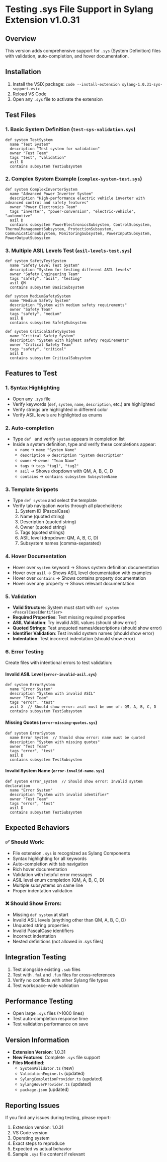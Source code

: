 # Testing .sys File Support in Sylang Extension v1.0.31

## Overview
This version adds comprehensive support for `.sys` (System Definition) files with validation, auto-completion, and hover documentation.

## Installation
1. Install the VSIX package: `code --install-extension sylang-1.0.31-sys-support.vsix`
2. Reload VS Code
3. Open any `.sys` file to activate the extension

## Test Files

### 1. Basic System Definition (`test-sys-validation.sys`)
```sylang
def system TestSystem
  name "Test System"
  description "Test system for validation"
  owner "Test Team"
  tags "test", "validation"
  asil D
  contains subsystem TestSubsystem
```

### 2. Complex System Example (`complex-system-test.sys`)
```sylang
def system ComplexInverterSystem
  name "Advanced Power Inverter System"
  description "High-performance electric vehicle inverter with advanced control and safety features"
  owner "Power Electronics Team"
  tags "inverter", "power-conversion", "electric-vehicle", "automotive"
  asil D
  contains subsystem PowerElectronicsSubsystem, ControlSubsystem, ThermalManagementSubsystem, ProtectionSubsystem, CommunicationSubsystem, MonitoringSubsystem, PowerInputSubsystem, PowerOutputSubsystem
```

### 3. Multiple ASIL Levels Test (`asil-levels-test.sys`)
```sylang
def system SafetyTestSystem
  name "Safety Level Test System"
  description "System for testing different ASIL levels"
  owner "Safety Engineering Team"
  tags "safety", "asil", "testing"
  asil QM
  contains subsystem BasicSubsystem

def system MediumSafetySystem
  name "Medium Safety System"
  description "System with medium safety requirements"
  owner "Safety Team"
  tags "safety", "medium"
  asil B
  contains subsystem SafetySubsystem

def system CriticalSafetySystem
  name "Critical Safety System"
  description "System with highest safety requirements"
  owner "Critical Safety Team"
  tags "safety", "critical"
  asil D
  contains subsystem CriticalSubsystem
```

## Features to Test

### 1. **Syntax Highlighting**
- Open any `.sys` file
- Verify keywords (`def`, `system`, `name`, `description`, etc.) are highlighted
- Verify strings are highlighted in different color
- Verify ASIL levels are highlighted as enums

### 2. **Auto-completion**
- Type `def ` and verify `system` appears in completion list
- Inside a system definition, type and verify these completions appear:
  - `name` → `name "System Name"`
  - `description` → `description "System description"`
  - `owner` → `owner "Team Name"`
  - `tags` → `tags "tag1", "tag2"`
  - `asil` → Shows dropdown with QM, A, B, C, D
  - `contains` → `contains subsystem SubsystemName`

### 3. **Template Snippets**
- Type `def system` and select the template
- Verify tab navigation works through all placeholders:
  1. System ID (PascalCase)
  2. Name (quoted string)
  3. Description (quoted string)
  4. Owner (quoted string)
  5. Tags (quoted strings)
  6. ASIL level (dropdown: QM, A, B, C, D)
  7. Subsystem names (comma-separated)

### 4. **Hover Documentation**
- Hover over `system` keyword → Shows system definition documentation
- Hover over `asil` → Shows ASIL level documentation with examples
- Hover over `contains` → Shows contains property documentation
- Hover over any property → Shows relevant documentation

### 5. **Validation**
- **Valid Structure**: System must start with `def system <PascalCaseIdentifier>`
- **Required Properties**: Test missing required properties
- **ASIL Validation**: Try invalid ASIL values (should show error)
- **Quoted Strings**: Test unquoted names/descriptions (should show error)
- **Identifier Validation**: Test invalid system names (should show error)
- **Indentation**: Test incorrect indentation (should show error)

### 6. **Error Testing**
Create files with intentional errors to test validation:

#### Invalid ASIL Level (`error-invalid-asil.sys`)
```sylang
def system ErrorSystem
  name "Error System"
  description "System with invalid ASIL"
  owner "Test Team"
  tags "error", "test"
  asil X  // Should show error: asil must be one of: QM, A, B, C, D
  contains subsystem TestSubsystem
```

#### Missing Quotes (`error-missing-quotes.sys`)
```sylang
def system ErrorSystem
  name Error System  // Should show error: name must be quoted
  description "System with missing quotes"
  owner "Test Team"
  tags "error", "test"
  asil D
  contains subsystem TestSubsystem
```

#### Invalid System Name (`error-invalid-name.sys`)
```sylang
def system error_system  // Should show error: Invalid system declaration
  name "Error System"
  description "System with invalid identifier"
  owner "Test Team"
  tags "error", "test"
  asil D
  contains subsystem TestSubsystem
```

## Expected Behaviors

### ✅ Should Work:
- File extension `.sys` is recognized as Sylang Components
- Syntax highlighting for all keywords
- Auto-completion with tab navigation
- Rich hover documentation
- Validation with helpful error messages
- ASIL level enum completion (QM, A, B, C, D)
- Multiple subsystems on same line
- Proper indentation validation

### ❌ Should Show Errors:
- Missing `def system` at start
- Invalid ASIL levels (anything other than QM, A, B, C, D)
- Unquoted string properties
- Invalid PascalCase identifiers
- Incorrect indentation
- Nested definitions (not allowed in .sys files)

## Integration Testing
1. Test alongside existing `.sub` files
2. Test with `.fml` and `.fun` files for cross-references
3. Verify no conflicts with other Sylang file types
4. Test workspace-wide validation

## Performance Testing
- Open large `.sys` files (>1000 lines)
- Test auto-completion response time
- Test validation performance on save

## Version Information
- **Extension Version**: 1.0.31
- **New Features**: Complete `.sys` file support
- **Files Modified**: 
  - `SystemValidator.ts` (new)
  - `ValidationEngine.ts` (updated)
  - `SylangCompletionProvider.ts` (updated)
  - `SylangHoverProvider.ts` (updated)
  - `package.json` (updated)

## Reporting Issues
If you find any issues during testing, please report:
1. Extension version: 1.0.31
2. VS Code version
3. Operating system
4. Exact steps to reproduce
5. Expected vs actual behavior
6. Sample `.sys` file content if relevant 